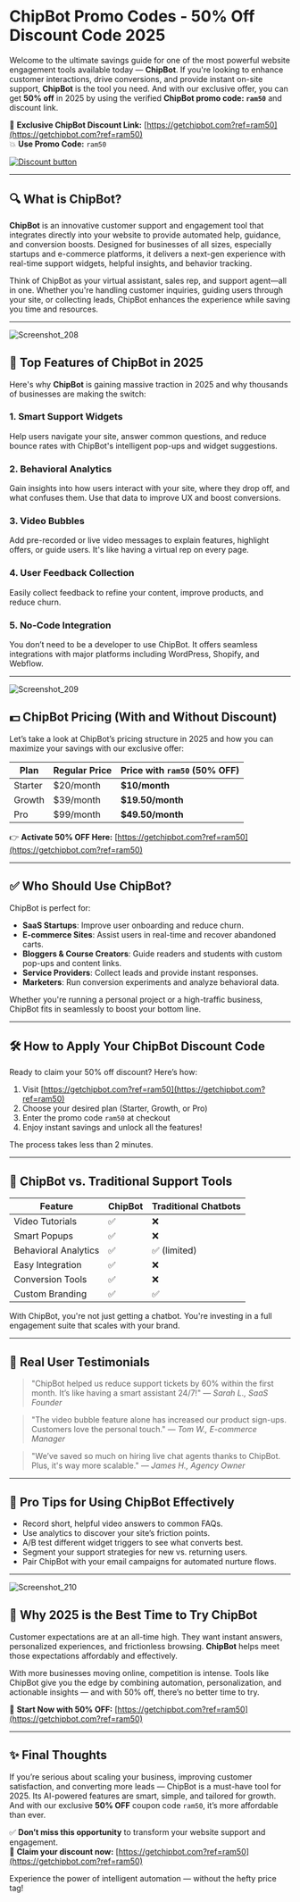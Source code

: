 # ChipBot Promo Codes - 50% Off Discount Code 2025

Welcome to the ultimate savings guide for one of the most powerful website engagement tools available today — **ChipBot**. If you're looking to enhance customer interactions, drive conversions, and provide instant on-site support, **ChipBot** is the tool you need. And with our exclusive offer, you can get **50% off** in 2025 by using the verified **ChipBot promo code: `ram50`** and discount link.

🎁 **Exclusive ChipBot Discount Link:** [https://getchipbot.com?ref=ram50](https://getchipbot.com?ref=ram50)  
💥 **Use Promo Code:** `ram50`

[![Discount button](https://github.com/user-attachments/assets/8ba835f2-8890-47da-9f69-c6be66980d77)](https://getchipbot.com?ref=ram50)

---

## 🔍 What is ChipBot?

**ChipBot** is an innovative customer support and engagement tool that integrates directly into your website to provide automated help, guidance, and conversion boosts. Designed for businesses of all sizes, especially startups and e-commerce platforms, it delivers a next-gen experience with real-time support widgets, helpful insights, and behavior tracking.

Think of ChipBot as your virtual assistant, sales rep, and support agent—all in one. Whether you're handling customer inquiries, guiding users through your site, or collecting leads, ChipBot enhances the experience while saving you time and resources.

---
![Screenshot_208](https://github.com/user-attachments/assets/1a479795-8c0f-4d76-9399-265fd3b6d923)


## 🚀 Top Features of ChipBot in 2025

Here's why **ChipBot** is gaining massive traction in 2025 and why thousands of businesses are making the switch:

### 1. Smart Support Widgets
Help users navigate your site, answer common questions, and reduce bounce rates with ChipBot's intelligent pop-ups and widget suggestions.

### 2. Behavioral Analytics
Gain insights into how users interact with your site, where they drop off, and what confuses them. Use that data to improve UX and boost conversions.

### 3. Video Bubbles
Add pre-recorded or live video messages to explain features, highlight offers, or guide users. It's like having a virtual rep on every page.

### 4. User Feedback Collection
Easily collect feedback to refine your content, improve products, and reduce churn.

### 5. No-Code Integration
You don’t need to be a developer to use ChipBot. It offers seamless integrations with major platforms including WordPress, Shopify, and Webflow.

---
![Screenshot_209](https://github.com/user-attachments/assets/940e156d-ad5a-49d4-852b-c259db910d2b)


## 💵 ChipBot Pricing (With and Without Discount)

Let’s take a look at ChipBot’s pricing structure in 2025 and how you can maximize your savings with our exclusive offer:

| Plan | Regular Price | Price with `ram50` (50% OFF) |
|------|----------------|------------------------------|
| Starter | $20/month | **$10/month** |
| Growth | $39/month | **$19.50/month** |
| Pro | $99/month | **$49.50/month** |

👉 **Activate 50% OFF Here:** [https://getchipbot.com?ref=ram50](https://getchipbot.com?ref=ram50)

---

## ✅ Who Should Use ChipBot?

ChipBot is perfect for:

- **SaaS Startups**: Improve user onboarding and reduce churn.
- **E-commerce Sites**: Assist users in real-time and recover abandoned carts.
- **Bloggers & Course Creators**: Guide readers and students with custom pop-ups and content links.
- **Service Providers**: Collect leads and provide instant responses.
- **Marketers**: Run conversion experiments and analyze behavioral data.

Whether you're running a personal project or a high-traffic business, ChipBot fits in seamlessly to boost your bottom line.

---

## 🛠️ How to Apply Your ChipBot Discount Code

Ready to claim your 50% off discount? Here’s how:

1. Visit [https://getchipbot.com?ref=ram50](https://getchipbot.com?ref=ram50)
2. Choose your desired plan (Starter, Growth, or Pro)
3. Enter the promo code `ram50` at checkout
4. Enjoy instant savings and unlock all the features!

The process takes less than 2 minutes.

---

## 🌟 ChipBot vs. Traditional Support Tools

| Feature | ChipBot | Traditional Chatbots |
|--------|---------|-----------------------|
| Video Tutorials | ✅ | ❌ |
| Smart Popups | ✅ | ❌ |
| Behavioral Analytics | ✅ | ✅ (limited) |
| Easy Integration | ✅ | ❌ |
| Conversion Tools | ✅ | ❌ |
| Custom Branding | ✅ | ✅ |

With ChipBot, you're not just getting a chatbot. You're investing in a full engagement suite that scales with your brand.

---

## 📣 Real User Testimonials

> "ChipBot helped us reduce support tickets by 60% within the first month. It’s like having a smart assistant 24/7!" — *Sarah L., SaaS Founder*

> "The video bubble feature alone has increased our product sign-ups. Customers love the personal touch." — *Tom W., E-commerce Manager*

> "We’ve saved so much on hiring live chat agents thanks to ChipBot. Plus, it's way more scalable." — *James H., Agency Owner*

---

## 🧠 Pro Tips for Using ChipBot Effectively

- Record short, helpful video answers to common FAQs.
- Use analytics to discover your site’s friction points.
- A/B test different widget triggers to see what converts best.
- Segment your support strategies for new vs. returning users.
- Pair ChipBot with your email campaigns for automated nurture flows.

---
![Screenshot_210](https://github.com/user-attachments/assets/8b024b0f-9852-40c5-92ac-cb8c2d742827)


## 📆 Why 2025 is the Best Time to Try ChipBot

Customer expectations are at an all-time high. They want instant answers, personalized experiences, and frictionless browsing. **ChipBot** helps meet those expectations affordably and effectively.

With more businesses moving online, competition is intense. Tools like ChipBot give you the edge by combining automation, personalization, and actionable insights — and with 50% off, there’s no better time to try.

🔗 **Start Now with 50% OFF:** [https://getchipbot.com?ref=ram50](https://getchipbot.com?ref=ram50)

---

## ✨ Final Thoughts

If you’re serious about scaling your business, improving customer satisfaction, and converting more leads — ChipBot is a must-have tool for 2025. Its AI-powered features are smart, simple, and tailored for growth. And with our exclusive **50% OFF** coupon code `ram50`, it’s more affordable than ever.

✅ **Don’t miss this opportunity** to transform your website support and engagement.  
🎁 **Claim your discount now:** [https://getchipbot.com?ref=ram50](https://getchipbot.com?ref=ram50)

Experience the power of intelligent automation — without the hefty price tag!


